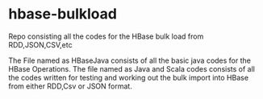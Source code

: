# hbase-bulkload
Repo consisting all the codes for the HBase bulk load from RDD,JSON,CSV,etc

The File named as HBaseJava consists of all the basic java codes for the HBase Operations.
The file named as Java and Scala codes consists of all the codes written for testing and working out the bulk import into HBase from either RDD,Csv or JSON format.
